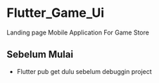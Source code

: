 
# Flutter_Game_Ui

Landing page Mobile Application For Game Store

## Sebelum Mulai

  - Flutter pub get dulu sebelum debuggin project 
